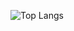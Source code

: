 ![Top Langs](https://github-readme-stats.vercel.app/api/top-langs/?username=ZafirChowdhury&hide=html,css&layout=compact&theme=dark)
